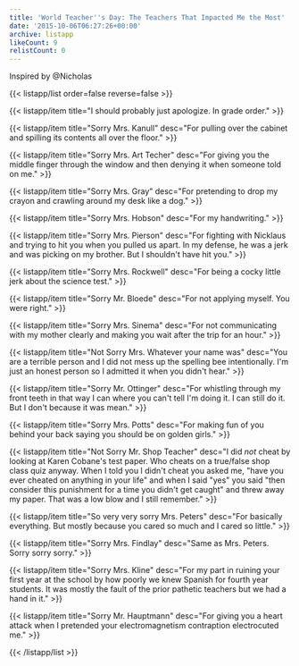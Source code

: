 ```yaml
---
title: 'World Teacher''s Day: The Teachers That Impacted Me the Most'
date: '2015-10-06T06:27:26+00:00'
archive: listapp
likeCount: 9
relistCount: 0
---
```


Inspired by @Nicholas

<!--more-->

{{< listapp/list order=false reverse=false >}}

   {{< listapp/item title="I should probably just apologize. In grade order." >}}

   {{< listapp/item title="Sorry Mrs. Kanull"
      desc="For pulling over the cabinet and spilling its contents all over the floor." >}}

   {{< listapp/item title="Sorry Mrs. Art Techer"
      desc="For giving you the middle finger through the window and then denying it when someone told on me." >}}

   {{< listapp/item title="Sorry Mrs. Gray"
      desc="For pretending to drop my crayon and crawling around my desk like a dog." >}}

   {{< listapp/item title="Sorry Mrs. Hobson"
      desc="For my handwriting." >}}

   {{< listapp/item title="Sorry Mrs. Pierson"
      desc="For fighting with Nicklaus and trying to hit you when you pulled us apart. In my defense, he was a jerk and was picking on my brother. But I shouldn't have hit you." >}}

   {{< listapp/item title="Sorry Mrs. Rockwell"
      desc="For being a cocky little jerk about the science test." >}}

   {{< listapp/item title="Sorry Mr. Bloede"
      desc="For not applying myself. You were right." >}}

   {{< listapp/item title="Sorry Mrs. Sinema"
      desc="For not communicating with my mother clearly and making you wait after the trip for an hour." >}}

   {{< listapp/item title="Not Sorry Mrs. Whatever your name was"
      desc="You are a terrible person and I did not mess up the spelling bee intentionally. I'm just an honest person so I admitted it when you didn't hear." >}}

   {{< listapp/item title="Sorry Mr. Ottinger"
      desc="For whistling through my front teeth in that way I can where you can't tell I'm doing it. I can still do it. But I don't because it was mean." >}}

   {{< listapp/item title="Sorry Mrs. Potts"
      desc="For making fun of you behind your back saying you should be on golden girls." >}}

   {{< listapp/item title="Not Sorry Mr. Shop Teacher"
      desc="I did *not* cheat by looking at Karen Cobane's test paper. Who cheats on a true/false shop class quiz anyway. When I told you I didn't cheat you asked me, \"have you ever cheated on anything in your life\" and when I said \"yes\" you said \"then consider this punishment for a time you didn't get caught\" and threw away my paper. That was a low blow and I still remember." >}}

   {{< listapp/item title="So very very sorry Mrs. Peters"
      desc="For basically everything. But mostly because you cared so much and I cared so little." >}}

   {{< listapp/item title="Sorry Mrs. Findlay"
      desc="Same as Mrs. Peters. Sorry sorry sorry." >}}

   {{< listapp/item title="Sorry Mrs. Kline"
      desc="For my part in ruining your first year at the school by how poorly we knew Spanish for fourth year students. It was mostly the fault of the prior pathetic teachers but we had a hand in it." >}}

   {{< listapp/item title="Sorry Mr. Hauptmann"
      desc="For giving you a heart attack when I pretended your electromagnetism contraption electrocuted me." >}}

{{< /listapp/list >}}

